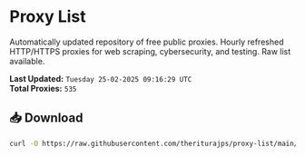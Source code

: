 # Proxy List

Automatically updated repository of free public proxies. Hourly refreshed HTTP/HTTPS proxies for web scraping, cybersecurity, and testing. Raw list available.

**Last Updated:** `Tuesday 25-02-2025 09:16:29 UTC`  
**Total Proxies:** `535`

## 📥 Download
```bash
curl -O https://raw.githubusercontent.com/theriturajps/proxy-list/main/proxies.txt
